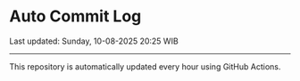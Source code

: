 # Auto Commit Log

Last updated: Sunday, 10-08-2025 20:25 WIB

---

This repository is automatically updated every hour using GitHub Actions.
